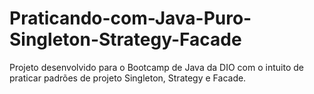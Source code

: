 # Praticando-com-Java-Puro-Singleton-Strategy-Facade
Projeto desenvolvido para o Bootcamp de Java da DIO com o intuito de praticar padrões de projeto Singleton, Strategy e Facade.
